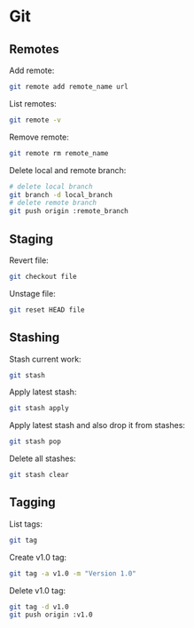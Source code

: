Git
===

Remotes
-------

Add remote:

```bash
git remote add remote_name url
```

List remotes:

```bash
git remote -v
```

Remove remote:

```bash
git remote rm remote_name
```

Delete local and remote branch:

```bash
# delete local branch
git branch -d local_branch
# delete remote branch
git push origin :remote_branch
```

Staging
-------

Revert file:

```bash
git checkout file
```

Unstage file:

```bash
git reset HEAD file
```

Stashing
--------

Stash current work:

```bash
git stash
```

Apply latest stash:

```bash
git stash apply
```

Apply latest stash and also drop it from stashes:

```bash
git stash pop
```

Delete all stashes:

```bash
git stash clear
```

Tagging
-------

List tags:

```bash
git tag
```

Create v1.0 tag:

```bash
git tag -a v1.0 -m "Version 1.0"
```

Delete v1.0 tag:

```bash
git tag -d v1.0
git push origin :v1.0
```
